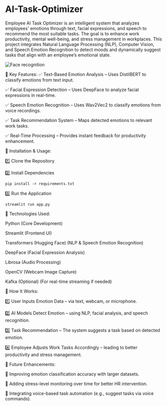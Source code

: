 # AI-Task-Optimizer
Employee AI Task Optimizer is an intelligent system that analyzes employees' emotions through text, facial expressions, and speech to recommend the most suitable tasks. The goal is to enhance work productivity, mental well-being, and stress management in workplaces.
This project integrates Natural Language Processing (NLP), Computer Vision, and Speech Emotion Recognition to detect moods and dynamically suggest tasks that align with an employee’s emotional state.

![Face recognition](https://github.com/user-attachments/assets/75c3d2be-e44e-4c02-b7cd-040769f90ea5)

📌 Key Features:
✅ Text-Based Emotion Analysis – Uses DistilBERT to classify emotions from text input.

✅ Facial Expression Detection – Uses DeepFace to analyze facial expressions in real-time.

✅ Speech Emotion Recognition – Uses Wav2Vec2 to classify emotions from voice recordings.

✅ Task Recommendation System – Maps detected emotions to relevant work tasks.

✅ Real-Time Processing – Provides instant feedback for productivity enhancement.

📌 Installation & Usage:

1️⃣ Clone the Repository

2️⃣ Install Dependencies

    pip install -r requirements.txt
    
3️⃣ Run the Application

    streamlit run app.py

    
📌 Technologies Used:

Python  (Core Development)

Streamlit  (Frontend UI)

Transformers (Hugging Face)  (NLP & Speech Emotion Recognition)

DeepFace  (Facial Expression Analysis)

Librosa  (Audio Processing)

OpenCV  (Webcam Image Capture)

Kafka (Optional)  (For real-time streaming if needed)

📌 How It Works:

1️⃣ User Inputs Emotion Data – via text, webcam, or microphone.

2️⃣ AI Models Detect Emotion – using NLP, facial analysis, and speech recognition.

3️⃣ Task Recommendation – The system suggests a task based on detected emotion.

4️⃣ Employee Adjusts Work Tasks Accordingly – leading to better productivity and stress management.


📌 Future Enhancements:

🚀 Improving emotion classification accuracy with larger datasets.

🚀 Adding stress-level monitoring over time for better HR intervention.

🚀 Integrating voice-based task automation (e.g., suggest tasks via voice commands).




